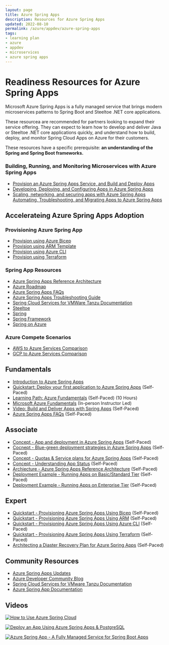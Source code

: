 ```yaml
---
layout: page
title: Azure Spring Apps
description: Resources for Azure Spring Apps
updated: 2022-08-10
permalink: /azure/appdev/azure-spring-apps
tags:
- learning plan
- azure
- appdev
- microservices
- azure spring apps
---
```


# Readiness Resources for Azure Spring Apps

Microsoft Azure Spring Apps is a fully managed service that brings modern microservices patterns to Spring Boot and Steeltoe .NET core applications. 

These resourcea are recommended for partners looking to expand their service offering.  They can expect to learn how to develop and deliver Java or Steeltoe .NET core applications quickly, and understand how to build, deploy, and monitor Spring Cloud Apps on Azure for their customers.

These resources have a specific prerequisite: **an understanding of the Spring and Spring Boot frameworks.**

### Building, Running, and Monitoring Microservices with Azure Spring Apps

* [Provision an Azure Spring Apps Service, and Build and Deploy Apps](https://event.on24.com/eventRegistration/console/EventConsoleApollo.jsp?simulive=y&eventid=3488655&sessionid=1&username=&partnerref=&format=fhvideo1&mobile=&flashsupportedmobiledevice=&helpcenter=&key=6DF66FE4F1CF2480670553C96C53FA1D&newConsole=true&nxChe=true&newTabCon=true&consoleEarEventConsole=false&text_language_id=en&playerwidth=748&playerheight=526&eventuserid=551850460&contenttype=A&mediametricsessionid=475217164&mediametricid=4897006&usercd=551850460&mode=launch)
* [Developing, Deploying, and Configuring Apps in Azure Spring Apps](https://event.on24.com/eventRegistration/console/EventConsoleApollo.jsp?simulive=y&eventid=3487888&sessionid=1&username=&partnerref=&format=fhvideo1&mobile=&flashsupportedmobiledevice=&helpcenter=&key=DEEDFE7AC5117F18DA45BAEF684B9E9B&newConsole=true&nxChe=true&newTabCon=true&consoleEarEventConsole=false&text_language_id=en&playerwidth=748&playerheight=526&eventuserid=551858809&contenttype=A&mediametricsessionid=475218262&mediametricid=4895969&usercd=551858809&mode=launch)
* [Scaling, networking, and securing apps with Azure Spring Apps](
https://event.on24.com/eventRegistration/console/EventConsoleApollo.jsp?simulive=y&eventid=3488470&sessionid=1&username=&partnerref=&format=fhvideo1&mobile=&flashsupportedmobiledevice=&helpcenter=&key=FD34242BFCE418CF1E9A6CC9EC0B5AEB&newConsole=true&nxChe=true&newTabCon=true&consoleEarEventConsole=false&text_language_id=en&playerwidth=748&playerheight=526&eventuserid=551859162&contenttype=A&mediametricsessionid=475218469&mediametricid=4896780&usercd=551859162&mode=launch)
[Automating, Troubleshooting, and Migrating Apps to Azure Spring Apps](https://note.microsoft.com/US-NOGEP-WBNR-FY22-12Dec-16-ImplementingMicrosoftAzureSpringCloudAutomationtroubleshootingandmigratingyourappstoAzureSpringCloud-SRDEM91195-04_LP02OnDemandRegistration-ForminBody.html)

## Accelerateing Azure Spring Apps Adoption

### Provisioning Azure Spring App

* [Provision using Azure Bicep](https://docs.microsoft.com/en-us/azure/spring-apps/quickstart-deploy-infrastructure-vnet-bicep?tabs=azure-spring-apps-standard)
* [Provision using ARM Template](https://docs.microsoft.com/en-us/azure/spring-apps/quickstart-deploy-infrastructure-vnet?tabs=azure-spring-apps-standard%2Cazure-cli)
* [Provision using Azure CLI](https://docs.microsoft.com/en-us/azure/spring-apps/quickstart-deploy-infrastructure-vnet-azure-cli?tabs=azure-spring-apps-standard)
* [Provision using Terraform](https://docs.microsoft.com/en-us/azure/spring-apps/quickstart-deploy-infrastructure-vnet-terraform?tabs=azure-spring-apps-standard)


### Spring App Resources  

* [Azure Spring Apps Reference Architecture](https://docs.microsoft.com/en-us/azure/spring-apps/reference-architecture?tabs=azure-spring-enterprise)
* [Azure Roadmap](https://azure.microsoft.com/updates)
* [Azure Spring Apps FAQs](https://docs.microsoft.com/en-us/azure/spring-apps/faq)
* [Azure Spring Apps Troubleshooting Guide](https://docs.microsoft.com/en-us/azure/spring-apps/troubleshoot)
* [Spring Cloud Services for VMWare Tanzu Documentation](https://docs.pivotal.io/spring-cloud-services/1-5/common/index.html)
* [Steeltoe](https://steeltoe.io/)
* [Spring](https://spring.io/)
* [Spring Framework](https://spring.io/projects/spring-cloud-azure)
* [Spring on Azure](https://docs.microsoft.com/en-us/azure/developer/java/spring-framework/)

### Azure Compete Scenarios

* [AWS to Azure Services Comparison](https://docs.microsoft.com/en-us/azure/architecture/aws-professional/services)
* [GCP to Azure Services Comparison](https://docs.microsoft.com/en-us/azure/architecture/gcp-professional/services)


## Fundamentals

* [Introduction to Azure Spring Apps](https://docs.microsoft.com/en-us/azure/spring-apps/overview)
* [Quickstart: Deploy your first application to Azure Spring Apps](https://docs.microsoft.com/en-us/azure/spring-apps/quickstart?tabs=Azure-CLI&pivots=programming-language-java) (Self-Paced)
* [Learning Path: Azure Fundamentals](https://docs.microsoft.com/en-us/learn/paths/azure-fundamentals/) (Self-Paced) (10 Hours)
* [Microsoft Azure Fundamentals](https://www.microsoft.com/learning/course.aspx?cid=AZ-900T01) (In-person Instructor Led)
* [Video: Build and Deliver Apps with Spring Apps](https://www.youtube.com/watch?v=1jOXMFc1oRg) (Self-Paced)
* [Azure Spring Apps FAQs](https://docs.microsoft.com/en-us/azure/spring-apps/faq?pivots=programming-language-java) (Self-Paced)

## Associate

* [Concept - App and deployment in Azure Spring Apps](https://docs.microsoft.com/en-us/azure/container-apps/quickstart-portal) (Self-Paced)
* [Cocnept - Blue-green deployment strategies in Azure Spring Apps](https://docs.microsoft.com/en-us/azure/spring-apps/concepts-blue-green-deployment-strategies) (Self-Paced)
* [Concept - Quotas & Service plans for Azure Spring Apps](https://docs.microsoft.com/en-us/azure/spring-apps/quotas) (Self-Paced)
* [Concept - Understanding App Status](https://docs.microsoft.com/en-us/azure/spring-apps/concept-app-status) (Self-Paced)
* [Archiecture - Azure Spring Apps Reference Architecture](https://docs.microsoft.com/en-us/azure/spring-apps/reference-architecture?tabs=azure-spring-standard) (Self-Paced)
* [Deployment Example - Running Apps on Basic/Standard Tier](https://docs.microsoft.com/en-us/azure/spring-apps/quickstart-sample-app-introduction?tabs=basic-standard-tier&pivots=programming-language-java) (Self-Paced)
* [Deployment Example - Running Apps on Enterprise Tier](https://docs.microsoft.com/en-us/azure/spring-apps/quickstart-sample-app-acme-fitness-store-introduction) (Self-Paced)

## Expert

* [Quickstart - Provisioning Azure Spring Apps Using Bicep](https://docs.microsoft.com/en-us/azure/spring-apps/quickstart-deploy-infrastructure-vnet-bicep?tabs=azure-spring-apps-standard)  (Self-Paced)
* [Quickstart - Provisioning Azure Spring Apps Using ARM](https://docs.microsoft.com/en-us/azure/spring-apps/quickstart-deploy-infrastructure-vnet?tabs=azure-spring-apps-standard%2Cazure-cli) (Self-Paced)
* [Quickstart - Provisioning Azure Spring Apps Using Azure CLI](https://docs.microsoft.com/en-us/azure/spring-apps/quickstart-deploy-infrastructure-vnet-azure-cli?tabs=azure-spring-apps-standard) (Self-Paced)
* [Quickstart - Provisioning Azure Spring Apps Using Terraform](https://docs.microsoft.com/en-us/azure/spring-apps/quickstart-deploy-infrastructure-vnet-terraform?tabs=azure-spring-apps-standard) (Self-Paced)
* [Architecting a Diaster Recovery Plan for Azure Spring Apps](hhttps://docs.microsoft.com/en-us/azure/container-apps/disaster-recovery/) (Self-Paced)

## Community Resources

* [Azure Spring Apps Updates](https://azure.microsoft.com/en-us/updates/?product=container-apps)
* [Azure Developer Community Blog](https://techcommunity.microsoft.com/t5/azure-developer-community-blog/bg-p/AzureDevCommunityBlog)
* [Spring Cloud Services for VMware Tanzu Documentation](https://docs.vmware.com/en/Spring-Cloud-Services-for-VMware-Tanzu/index.html)
* [Azure Spring App Documentation](https://docs.microsoft.com/en-us/azure/developer/java/spring-framework/)

## Videos 

[![How to Use Azure Spring Cloud](https://img.youtube.com/vi/_L8ez4sY67I/0.jpg)](https://www.youtube.com/watch?v=_L8ez4sY67I) 

[![Deploy an App Using Azure Spring Apps & PostgreSQL](https://img.youtube.com/vi/b9c5ZDMuAzw/0.jpg)](https://www.youtube.com/watch?v=b9c5ZDMuAzw)  

[![Azure Spring App - A Fully Managed Service for Spring Boot Apps](https://img.youtube.com/vi/nlYLfw2T_Nc/0.jpg)](https://www.youtube.com/watch?v=nlYLfw2T_Nc)  
